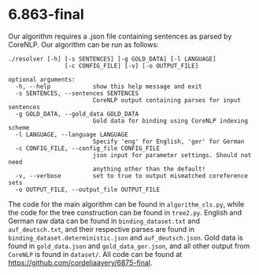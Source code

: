 # 6.863-final

Our algorithm requires a .json file containing sentences as parsed by CoreNLP. Our algorithm can be run as follows:

```
./resolver [-h] [-s SENTENCES] [-g GOLD_DATA] [-l LANGUAGE]
                [-c CONFIG_FILE] [-v] [-o OUTPUT_FILE]

optional arguments:
  -h, --help            show this help message and exit
  -s SENTENCES, --sentences SENTENCES
                        CoreNLP output containing parses for input sentences
  -g GOLD_DATA, --gold_data GOLD_DATA
                        Gold data for binding using CoreNLP indexing scheme
  -l LANGUAGE, --language LANGUAGE
                        Specify 'eng' for English, 'ger' for German
  -c CONFIG_FILE, --config_file CONFIG_FILE
                        json input for parameter settings. Should not need
                        anything other than the default!
  -v, --verbose         set to true to output mismatched coreference sets
  -o OUTPUT_FILE, --output_file OUTPUT_FILE
```

The code for the main algorithm can be found in `algorithm_cls.py`, while the code for the tree construction can be found in `tree2.py`. English and German raw data can be found in `binding_dataset.txt` and `auf_deutsch.txt`, and their respective parses are found in `binding_dataset.deterministic.json` and `auf_deutsch.json`. Gold data is found in `gold_data.json` and `gold_data_ger.json`, and all other output from `CoreNLP` is found in `dataset/`. All code can be found at 
https://github.com/cordeliaavery/6875-final.

